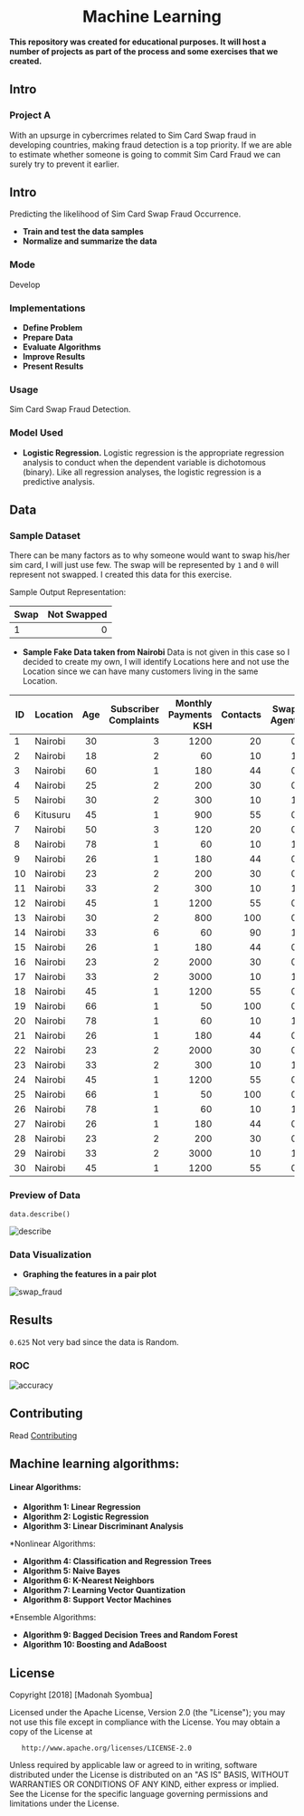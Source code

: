 <h1 align="center">Machine Learning </h1>

</p>

**This repository was created for educational purposes. It will host a number of projects as part of the process and some exercises that we created.**


## Intro

### Project A

With an upsurge in cybercrimes related to Sim Card Swap fraud in developing countries, making fraud detection is a top priority. If we are able to estimate whether someone is going to commit Sim Card Fraud we can surely try to prevent it earlier. 

## Intro

Predicting the likelihood of Sim Card Swap Fraud Occurrence.
* **Train and test the data samples**
* **Normalize and summarize the data**

### Mode
Develop

### Implementations

* **Define Problem**
* **Prepare Data**
* **Evaluate Algorithms**
* **Improve Results**
* **Present Results**

### Usage

Sim Card Swap Fraud Detection.

### Model Used

* **Logistic Regression.** Logistic regression is the appropriate regression analysis to conduct when the dependent variable is dichotomous (binary). Like all regression analyses, the logistic regression is a predictive analysis.


## Data

### Sample Dataset

There can be many factors as to why someone would want to swap his/her sim card, I will just use few. The swap will be represented by 
```1``` and 
```0``` will represent not swapped. I created this data for this exercise.

Sample Output Representation: 

Swap | Not Swapped|
|------ |------:|
|1 | 0|

* **Sample Fake Data taken from Nairobi**
Data is not given in this case so I decided to create my own, I will identify Locations here and not use the Location since we can have many customers living in the same Location.  

ID| Location                  | Age           | Subscriber Complaints   | Monthly Payments KSH |  Contacts |Swap Agent |
| ------------- | -------------         |:--------------------: | ----------------: | ---------------:| ---------------:| ---------------:|
|1|Nairobi             |30                     | 3            |1200               |20| 0|
|2|Nairobi              |18                     | 2          |60               |10 | 1|
|3|Nairobi               |60                     | 1            |180               |44| 0|
|4|Nairobi              |25                     | 2            |200               |30|0|
|5|Nairobi             |30                     | 2           |300               |10|1|
|6|Kitusuru               |45                     | 1            |900               |55|0|
|7|Nairobi              |50                     | 3            |120               |20| 0|
|8|Nairobi              |78                     | 1          |60               |10 | 1|
|9|Nairobi                |26                     | 1            |180               |44| 0|
|10|Nairobi            |23                     | 2            |200               |30|0|
|11|Nairobi             |33                     | 2            |300               |10|1|
|12|Nairobi               |45                     | 1            |1200               |55|0|
|13|Nairobi             |30                     |2             |800               |100| 0|
|14|Nairobi              |33                     | 6           |60               |90 | 1|
|15|Nairobi              |26                     | 1            |180               |44| 0|
|16|Nairobi           |23                     | 2            |2000               |30|0|
|17|Nairobi             |33                     | 2            |3000               |10|1|
|18|Nairobi            |45                     | 1            |1200               |55|0|
|19|Nairobi             |66                     |1              |50               |100| 0|
|20|Nairobi            |78                     | 1           |60               |10 | 1|
|21|Nairobi              |26                     | 1            |180               |44| 0|
|22|Nairobi            |23                     | 2           |2000               |30|0|
|23|Nairobi             |33                     | 2            |300               |10|1|
|24|Nairobi            |45                     | 1           |1200               |55|0|
|25|Nairobi           |66                     |1              |50               |100| 0|
|26|Nairobi             |78                     | 1           |60               |10 | 1|
|27|Nairobi              |26                     | 1           |180               |44| 0|
|28|Nairobi          |23                     | 2            |200               |30|0|
|29|Nairobi            |33                     | 2          |3000               |10|1|
|30|Nairobi             |45                     | 1            |1200               |55|0|


### Preview of Data
```data.describe()```

![describe](https://user-images.githubusercontent.com/11560987/43975555-afa89966-9ca3-11e8-988f-3122c79e3283.PNG)


### Data Visualization
* **Graphing the features in a pair plot** 

![swap_fraud](https://user-images.githubusercontent.com/11560987/43934745-60242a14-9c16-11e8-9fe9-97de48961f1e.png)

## Results
```0.625``` Not very bad since the data is Random.


### ROC
![accuracy](https://user-images.githubusercontent.com/11560987/43937762-3b996100-9c25-11e8-942a-77b9b3ba07f5.png)


## Contributing
Read  [Contributing](https://gist.github.com/PurpleBooth/b24679402957c63ec426)

## Machine learning algorithms:

#### Linear Algorithms:

* **Algorithm 1: Linear Regression**
* **Algorithm 2: Logistic Regression**
* **Algorithm 3: Linear Discriminant Analysis**

*Nonlinear Algorithms:

* **Algorithm 4: Classification and Regression Trees**
* **Algorithm 5: Naive Bayes**
* **Algorithm 6: K-Nearest Neighbors**
* **Algorithm 7: Learning Vector Quantization**
* **Algorithm 8: Support Vector Machines**

*Ensemble Algorithms:

* **Algorithm 9: Bagged Decision Trees and Random Forest**
* **Algorithm 10: Boosting and AdaBoost**

## License

 Copyright [2018] [Madonah Syombua]

   Licensed under the Apache License, Version 2.0 (the "License");
   you may not use this file except in compliance with the License.
   You may obtain a copy of the License at

       http://www.apache.org/licenses/LICENSE-2.0

   Unless required by applicable law or agreed to in writing, software
   distributed under the License is distributed on an "AS IS" BASIS,
   WITHOUT WARRANTIES OR CONDITIONS OF ANY KIND, either express or implied.
   See the License for the specific language governing permissions and
   limitations under the License.
